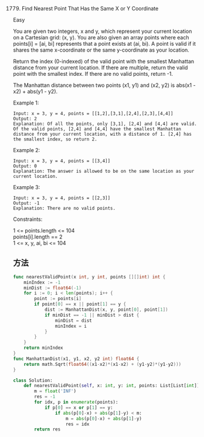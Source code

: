 1779. Find Nearest Point That Has the Same X or Y Coordinate


Easy


You are given two integers, x and y, which represent your current location on a Cartesian grid: (x, y). You are also given an array points where each points[i] = [ai, bi] represents that a point exists at (ai, bi). A point is valid if it shares the same x-coordinate or the same y-coordinate as your location.

Return the index (0-indexed) of the valid point with the smallest Manhattan distance from your current location. If there are multiple, return the valid point with the smallest index. If there are no valid points, return -1.

The Manhattan distance between two points (x1, y1) and (x2, y2) is abs(x1 - x2) + abs(y1 - y2).

 

Example 1:

```
Input: x = 3, y = 4, points = [[1,2],[3,1],[2,4],[2,3],[4,4]]
Output: 2
Explanation: Of all the points, only [3,1], [2,4] and [4,4] are valid. Of the valid points, [2,4] and [4,4] have the smallest Manhattan distance from your current location, with a distance of 1. [2,4] has the smallest index, so return 2.
```

Example 2:

```
Input: x = 3, y = 4, points = [[3,4]]
Output: 0
Explanation: The answer is allowed to be on the same location as your current location.
```

Example 3:

```
Input: x = 3, y = 4, points = [[2,3]]
Output: -1
Explanation: There are no valid points.
```
 

Constraints:

1 <= points.length <= 104   
points[i].length == 2   
1 <= x, y, ai, bi <= 104   


## 方法


```go
func nearestValidPoint(x int, y int, points [][]int) int {
	minIndex := -1
	minDist := float64(-1)
	for i := 0; i < len(points); i++ {
		point := points[i]
		if point[0] == x || point[1] == y {
			dist := ManhattanDist(x, y, point[0], point[1])
			if minDist == -1 || minDist > dist {
				minDist = dist
				minIndex = i
			}
		}
	}
	return minIndex
}
func ManhattanDist(x1, y1, x2, y2 int) float64 {
	return math.Sqrt(float64((x1-x2)*(x1-x2) + (y1-y2)*(y1-y2)))
}
```


```python
class Solution:
    def nearestValidPoint(self, x: int, y: int, points: List[List[int]]) -> int:
        m = float('INF')
        res = -1
        for idx, p in enumerate(points):
            if p[0] == x or p[1] == y:
                if abs(p[0]-x) + abs(p[1]-y) < m:
                    m = abs(p[0]-x) + abs(p[1]-y)
                    res = idx
        return res
                
```